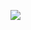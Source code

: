 

![](https://user-images.githubusercontent.com/121825645/217590190-170b660e-920a-4d39-9b25-0acc81dc8954.gif)


